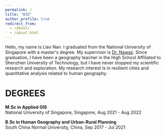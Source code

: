 ```yaml
---
permalink: /
title: "BIO"
author_profile: true
redirect_from: 
  - /about/
  - /about.html
---
```


Hello, my name is Liao Nan. I graduated from the National University of Singapore with a master's degree. My supervisor is [Dr. Nawaz](https://discovery.nus.edu.sg/6392-muhammad-nawaz). Since graduation, I have been a geography teacher in the High School Affiliated to Shenzhen University of Technology, but I have never stopped my scientific research and exploration. My research interest is in resilient cities and quantitative analysis related to human geography.


DEGREES
======
**M.Sc in Applied GIS**\
National University of Singapore, Singapore, Aug 2021 - Aug 2022

**B.Sc in Human Geography and Urban-Rural Planning**\
South China Normal University, China, Sep 2017 - Jul 2021

